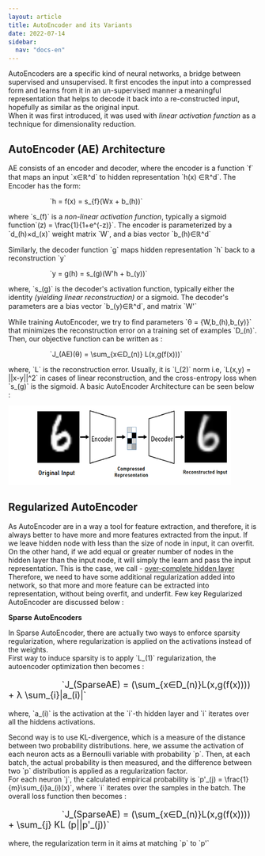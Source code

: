 ```yaml
---
layout: article
title: AutoEncoder and its Variants
date: 2022-07-14
sidebar:
  nav: "docs-en"
---
```


<!DOCTYPE HTML>
<html>


<!--- Adding Google Analytics -->
<!-- Global site tag (gtag.js) - Google Analytics -->
<script async src="https://www.googletagmanager.com/gtag/js?id=UA-154990580-2"></script>
<script>
  window.dataLayer = window.dataLayer || [];
  function gtag(){dataLayer.push(arguments);}
  gtag('js', new Date());

  gtag('config', 'UA-154990580-2');
</script>
<!-- End of Google Analytics Code -->

<script>
	MathJax = {
	  TeX: {
		inlineMath: [['$', '$'], ['\\(', '\\)']]
	  }
	};
	</script>

<!-- Adding MathJAX -->
<script src="https://polyfill.io/v3/polyfill.min.js?features=es6"></script>
  <script id="MathJax-script" async
          src="https://cdn.jsdelivr.net/npm/mathjax@3/es5/tex-mml-chtml.js">
  </script>
  <script async="true" src="https://cdn.jsdelivr.net/npm/mathjax@2/MathJax.js?config=AM_CHTML"> </script>
<!-- End of MathJAX -->


<body>
		<p>AutoEncoders are a specific kind of neural networks, a bridge between supervised and unsupervised. It first encodes the input into a compressed form and learns from it in an
		un-supervised manner a meaningful representation that helps to decode it back into a re-constructed input, hopefully as similar as the original input.<br>
		When it was first introduced, it was used with <i>linear activation function</i> as a technique for dimensionality reduction.</p>
		<h2>AutoEncoder (AE) Architecture</h2>
		<p>AE consists of an encoder and decoder, where the encoder is a function `f` that maps an input `x&isin;&Ropf;^d` to hidden representation `h(x) &isin;&Ropf;^d`. The Encoder has the form:</p>
		<p>&emsp;&emsp;&emsp;&emsp;&emsp;&emsp;`h = f(x) = s_{f}(Wx + b_(h))`</p>	
		<p>where `s_(f)` is a <i>non-linear activation function</i>, typically a sigmoid function`(z) = \frac{1}{1+e^(-z)}`. The encoder is parameterized by a `d_(h)&times;d_(x)` weight matrix `W`, and a bias vector `b_(h)&isin;&Ropf;^d`</p>
		<p>Similarly, the decoder function `g` maps hidden representation `h` back to a reconstruction `y`</p>
		<p>&emsp;&emsp;&emsp;&emsp;&emsp;&emsp;`y = g(h) = s_(g)(W'h + b_(y))`</p>
		<p>where, `s_(g)` is the decoder's activation function, typically either the identity <i>(yielding linear reconstruction)</i> or a sigmoid. The decoder's parameters are a bias vector `b_(y)&isin;&Ropf;^d`, and matrix `W'`</p>
		<p>While training AutoEncoder, we try to find parameters `&theta; = {W,b_(h),b_(y)}` that minimizes the reconstruction error on a training set of examples `D_(n)`. Then, our objective function can be written as :</p>
		<p>&emsp;&emsp;&emsp;&emsp;&emsp;&emsp;`J_(AE)(&theta;) = \sum_{x&isin;D_(n)} L(x,g(f(x)))`</p>
		<p>where, `L` is the reconstruction error. Usually, it is `l_(2)` norm i.e, `L(x,y) = ||x-y||^2` in cases of linear reconstruction, and the cross-entropy loss when `s_(g)` is the sigmoid. A basic AutoEncoder Architecture can be seen below :</p>
		<img src="assets/img/autoen.png" width="450" height="160" class="image_full">
		<h2>Regularized AutoEncoder</h2>
		<p>As AutoEncoder are in a way a tool for feature extraction, and therefore, it is always better to have more and more features extracted from the input. If we leave hidden node with less than the size of node in input, it can overfit.<br>
		On the other hand, if we add equal or greater number of nodes in the hidden layer than the input node, it will simply the learn and pass the input representation. This is the case, we call - <u>over-complete hidden layer</u><br>
		Therefore, we need to have some additional regularization added into network, so that more and more feature can be extracted into representation, without being overfit, and underfit. Few key Regularized AutoEncoder are discussed below :</p>
		<p><b>Sparse AutoEncoders</b></p>
		<p>In Sparse AutoEncoder, there are actually two ways to enforce sparsity regularization, where regularization is applied on the activations instead of the weights.<br>
		First way to induce sparsity is to apply `L_(1)` regularization, the autoencoder optimization then becomes :</p>
		<p style="font-size: 18px;">&emsp;&emsp;&emsp;&emsp;&emsp;&emsp;`J_(SparseAE) = (\sum_{x&isin;D_(n)}L(x,g(f(x)))) + &lambda; \sum_{i}|a_(i)|`</p>
		<p>where, `a_(i)` is the activation at the `i`-th hidden layer and `i` iterates over all the hiddens activations.</p>
		<p>Second way is to use KL-divergence, which is a measure of the distance between two probability distributions. here, we assume the activation of each neuron acts as a Bernoulli variable with probability `p`. Then, at each batch, the actual probability is then measured, and the difference between two `p` distribution is applied as a regularization factor. <br>
		For each neuron `j`, the calculated empirical probability is `p'_(j) = \frac{1}{m}\sum_{i}a_(i)(x)`, where `i` iterates over the samples in the batch. The overall loss function then becomes : </p>
		<p style="font-size: 18px;">&emsp;&emsp;&emsp;&emsp;&emsp;&emsp;`J_(SparseAE) = (\sum_{x&isin;D_(n)}L(x,g(f(x)))) + \sum_{j} KL (p||p'_(j))`</p>
		<p>where, the regularization term in it aims at matching `p` to `p'`</p>


</body>
</html>
